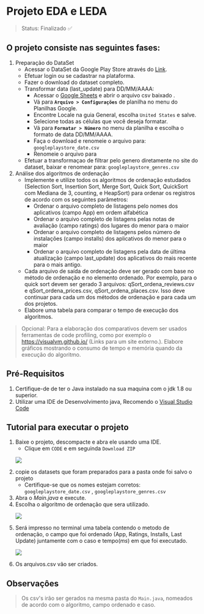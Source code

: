 # Projeto EDA e LEDA 
> Status: Finalizado ✅
> 

## O projeto consiste nas seguintes fases:
1. Preparação do DataSet  
    - Acessar o DataSet da Google Play Store através do [Link](https://www.kaggle.com/lava18/google-play-store-apps/version/6?select=googleplaystore.csv).  
    - Efetuar login ou se cadastrar na plataforma.
    - Fazer o download do dataset completo.
    - Transformar data (last_update) para DD/MM/AAAA:
        - Acessar o [Google Sheets](https://docs.google.com/spreadsheets/) e abrir o arquivo csv baixado . 
        - Vá para **`Arquivo > Configurações`** de planilha no menu do Planilhas Google.
        - Encontre Locale na guia General, escolha `United States` e salve.
        - Selecione todas as células que você deseja formatar.
        - Vá para **`Formatar > Número`** no menu da planilha e escolha o formato de data DD/MM/AAAA.
        - Faça o download e renomeie o arquivo para: `googleplaystore_date.csv`
        - Renomeie o arquivo para 
    - Efetuar a transformaçao de filtrar pelo genero diretamente no site do dataset, baixar e renomear para: `googleplaystore_genres.csv`
2. Análise dos algoritmos de ordenação
    - Implemente e utilize todos os algoritmos de ordenação estudados (Selection Sort, Insertion Sort, Merge Sort, Quick Sort, QuickSort com Mediana de 3, counting, e HeapSort) para ordenar os registros de acordo com os seguintes parâmetros:
        - Ordenar o arquivo completo de listagens pelo nomes dos aplicativos (campo App) em ordem alfabética
        - Ordenar o arquivo completo de listagens pelas notas de avaliação (campo ratings) dos lugares do menor para o maior
        - Ordenar o arquivo completo de listagens pelos número de instalações (campo installs) dos aplicativos do menor para o maior
        - Ordenar o arquivo completo de listagens pela data de última atualização (campo last_update) dos aplicativos do mais recente para o mais antigo.
    - Cada arquivo de saída de ordenação deve ser gerado com base no método de ordenação e no elemento ordenado. Por exemplo, para o quick sort devem ser gerado 3 arquivos: qSort_ordena_reviews.csv e qSort_ordena_prices.csv, qSort_ordena_places.csv. Isso deve continuar para cada um dos métodos de ordenação e para cada um dos projetos.
    - Elabore uma tabela para comparar o tempo de execução dos algoritmos.

>Opcional: Para a elaboração dos comparativos devem ser usados ferramentas de code profiling, como por exemplo o https://visualvm.github.io/ (Links para um site externo.). Elabore gráficos mostrando o consumo de tempo e memória quando da execução do algoritmo.

## Pré-Requisitos

1. Certifique-de de ter o Java instalado na sua maquina com o jdk 1.8 ou superior.
2. Utilizar uma IDE de Desenvolvimento java, Recomendo o [Visual Studio Code](https://code.visualstudio.com/)

## Tutorial para executar o projeto

1. Baixe o projeto, descompacte e abra ele usando uma IDE.
    - Clique em `CODE` e em seguinda `Download ZIP`
    <p align="left">
      <img src="https://user-images.githubusercontent.com/92695624/155892894-161d996f-b419-428e-9881-4fe4a2628096.jpg" />
    </p>
2.  copie os datasets que foram preparados para a pasta onde foi salvo o projeto  
    - Certifique-se que os nomes estejam corretos: `googleplaystore_date.csv` , `googleplaystore_genres.csv`
3. Abra o *Main.java* e execute.
4. Escolha o algoritmo de ordenação que sera utilizado.
    <p align="left">
      <img src="https://user-images.githubusercontent.com/92695624/155894705-c8b5cc5a-7d25-4a2a-8f03-2de2917fc8bb.png" />
    </p>
5. Será impresso no terminal uma tabela contendo o metodo de ordenação, o campo que foi ordenado (App, Ratings, Installs, Last Update) juntamente com o caso e tempo(*ms*) em que foi executado.
    <p align="left">
      <img src="https://user-images.githubusercontent.com/92695624/155894983-29d20208-bba2-4307-b214-5206373dfa4c.jpg" />
    </p>
6. Os arquivos.csv vão ser criados.

## Observaçôes

> Os csv's irão ser gerados na mesma pasta do `Main.java`, nomeados de acordo com o algoritmo, campo ordenado e caso.
